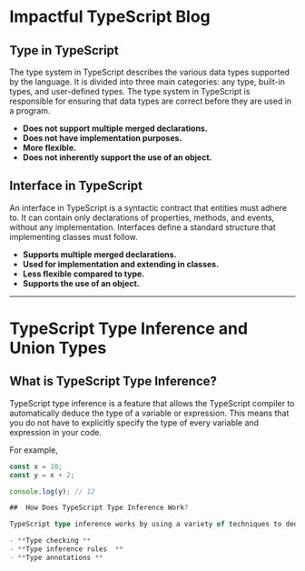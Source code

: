 # Impactful TypeScript Blog

## Type in TypeScript

The type system in TypeScript describes the various data types supported by the language. It is divided into three main categories: any type, built-in types, and user-defined types. The type system in TypeScript is responsible for ensuring that data types are correct before they are used in a program.

- **Does not support multiple merged declarations.**
- **Does not have implementation purposes.**
- **More flexible.**
- **Does not inherently support the use of an object.**
  

##  Interface in TypeScript

An interface in TypeScript is a syntactic contract that entities must adhere to. It can contain only declarations of properties, methods, and events, without any implementation. Interfaces define a standard structure that implementing classes must follow.

- **Supports multiple merged declarations.**
- **Used for implementation and extending in classes.**
- **Less flexible compared to type.**
- **Supports the use of an object.**

---

# TypeScript Type Inference and Union Types

## What is TypeScript Type Inference?

TypeScript type inference is a feature that allows the TypeScript compiler to automatically deduce the type of a variable or expression. This means that you do not have to explicitly specify the type of every variable and expression in your code.

For example,
```ts
const x = 10;
const y = x + 2;

console.log(y); // 12

##  How Does TypeScript Type Inference Work?

TypeScript type inference works by using a variety of techniques to deduce the type of a variable or expression. These techniques include:

- **Type checking **
- **Type inference rules  **
- **Type annotations **

